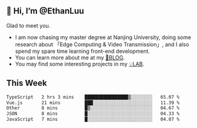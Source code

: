 ## 👋 Hi, I’m @EthanLuu

Glad to meet you.

- I am now chasing my master degree at Nanjing University, doing some research about 「Edge Computing & Video Transmission」, and I also spend my spare time learning front-end development.
- You can learn more about me at my [📝BLOG](https://blog.ethanloo.cn).
- You may find some interesting projects in my [💡LAB](https://lab.ethanloo.cn).

## This Week
<!--START_SECTION:waka-->

```txt
TypeScript   2 hrs 3 mins    ████████████████▒░░░░░░░░   65.07 %
Vue.js       21 mins         ███░░░░░░░░░░░░░░░░░░░░░░   11.39 %
Other        8 mins          █▒░░░░░░░░░░░░░░░░░░░░░░░   04.67 %
JSON         8 mins          █░░░░░░░░░░░░░░░░░░░░░░░░   04.33 %
JavaScript   7 mins          █░░░░░░░░░░░░░░░░░░░░░░░░   04.07 %
```

<!--END_SECTION:waka-->
